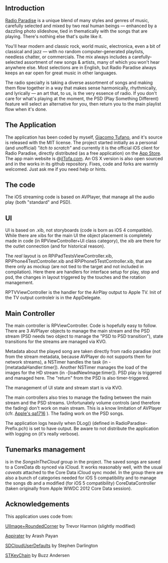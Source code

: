Introduction
------------

[Radio Paradise](http://www.radioparadise.com) is a unique blend of many styles and genres of music, carefully selected and mixed by two real human beings — enhanced by a dazzling photo slideshow, tied in thematically with the songs that are playing. There's nothing else that's quite like it.

You'll hear modern and classic rock, world music, electronica, even a bit of classical and jazz — with no random computer-generated playlists, needless chatter, or commercials. The mix always includes a carefully-selected assortment of new songs & artists, many of which you won't hear anywhere else. Most selections are in English, but Radio Paradise always keeps an ear open for great music in other languages. 

The radio specialty is taking a diverse assortment of songs and making them flow together in a way that makes sense harmonically, rhythmically, and lyrically — an art that, to us, is the very essence of radio. If you don't care for what's playing at the moment, the PSD (Play Something Different) feature will select an alternative for you, then return you to the main playlist flow when it's done.

The Application
---------------

The application has been coded by myself, [Giacomo Tufano](http://www.ilTofa.com), and it's source is released with the MIT license. The project started initially as a personal (and unofficial) *"itch to scratch"* and currently it is the official iOS client for Radio Paradise, directly distributed (as a free application) on the [App Store](http://itunes.apple.com/app/id517818306). The app main website is @[ilTofa.com](http://www.iltofa.com/rphd/index.html). An OS X version is also open sourced and in the works in its github repository. Fixes, code and forks are warmly welcomed. Just ask me if you need help or hints.

The code
--------

The iOS streaming code is based on AVPlayer, that manage all the audio play (both "standard" and PSD).

UI
---

UI is based on .xib, not storyboards (code is born as iOS 4 compatible). While there are xibs for the main UI the object placement is completely made in code (in RPViewController+UI class category), the xib are there for the outlet connection (and for historical reason). 

The *real* layout is on RPiPadTestsViewController.xib, RPiPhone4TestController.xib and RPiPhone5TestController.xib, that are there only as mockup (are not tied to the target and not included in compilation). Here there are handlers for interface setup for play, stop and psd, the changes in layout triggered by the touches and the rotation management.

RPTVViewController is the handler for the AirPlay output to Apple TV. Init of the TV output controlelr is in the AppDelegate.

Main Controller
---------------

The main controller is RPViewController. Code is hopefully easy to follow. There are 3 AVPlayer objects to manage the main stream and the PSD stream (PSD needs two object to manage the "PSD to PSD transition"), state transitions for the streams are managed via KVO.

Metadata about the played song are taken directly from radio paradise (not from the stream metadata, because AVPlayer do not supports them for network streams), a NSTimer handles the task (in -[metatadaHandler:timer]). Another NSTimer manages the load of the images for the HD stream (in -[loadNewImage:timer]). PSD play is triggered and managed here. The "return" from the PSD is also timer-triggered.

The management of UI state and stream start is via KVO.

The main controllers also tries to manage the fading between the main stream and the PSD streams. Unfortunately volume controls (and therefore the fading) don't work on main stream. This is a know limitation of AVPlayer (cfr. [Apple's qa1716](http://developer.apple.com/library/ios/#qa/qa1716/_index.html) ). The fading work on the PSD songs.

The application logs heavily when DLog() (defined in RadioParadise-Prefix.pch) is set to have output. Be aware to not distribute the application with logging on (it's really verbose).

Tunemarks management
--------------------

is in the *SongsInTheCloud* group in the project. The saved songs are saved to a CoreData db synced via iCloud. It works reasonably well, with the usual *caveats* attached to the Core Data iCloud sync model. In the group there are also a bunch of categories needed for iOS 5 compatibility and to manage the songs db and a modified (for iOS 5 compatibility) CoreDataController (taken originally from Apple WWDC 2012 Core Data session).

Acknowledgements
----------------

This application uses code from:

[UIImage+RoundedCorner](https://gist.github.com/benilovj/2009030) by Trevor Harmon (slightly modified)

[Appirater](https://github.com/arashpayan/appirater/) by Arash Payan

[SDCloudUserDefaults](https://github.com/sdarlington/SDCloudUserDefaults) by Stephen Darlington

[STKeyChain](https://github.com/ldandersen/STUtils/blob/master/Security/STKeychain.m) by Buzz Andersen